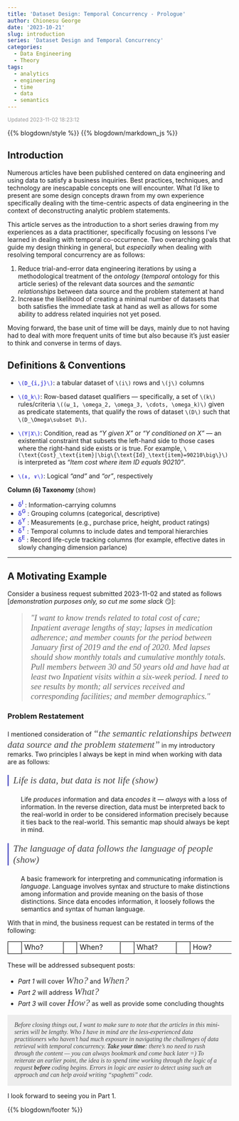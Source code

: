 ```yaml
---
title: 'Dataset Design: Temporal Concurrency - Prologue'
author: Chionesu George
date: '2023-10-21'
slug: introduction
series: 'Dataset Design and Temporal Concurrency'
categories:
  - Data Engineering
  - Theory
tags:
  - analytics
  - engineering
  - time
  - data
  - semantics
---
```


<span style="font-size:smaller; text-decoration:italic; color:#999999; ">Updated 2023-11-02 18:23:12</span>
<script src="https://ajax.googleapis.com/ajax/libs/jquery/3.7.1/jquery.min.js"></script>
<style>
#problemStatement { color: #666666; font-family:Georgia; font-size:14pt; }
.def_sym {font-weight:bold; color:#5555DD; } 
.speech {color: #444444; font-family:Georgia; font-style: italic;font-size:16pt;  }
[id^='Math'] {font-size: 14pt; }
body {background-image: url(multicolored_lights.jpg); background-size: 2048px 300px; background-repeat: no-repeat; }
</style>
<script>
$(document).ready(function(){
  $("ul[context='definition']").hide();
  $("p[context='problemStatement']").hide();
  $("[role='toggle']").click(
    function(){
      lgrp = $(this).attr("toggleGroup");
      hint = $(this).find("hint").first();
      &#10;      if (hint.text() == "(show)"){ hint.text("&lt;hide&gt;"); }
      else { hint.text("(show)"); }
      &#10;      $("ul[toggleGroup='" + lgrp + "']").fadeToggle(10);
      $("p[toggleGroup='" + lgrp + "']").fadeToggle(10);
    }); 
  $("ul[context='definition']").first().click();
  $("p[context='problemStatement']").first().click();
})</script>

{{% blogdown/style %}}
{{% blogdown/markdown_js %}}

## Introduction

Numerous articles have been published centered on data engineering and using data to satisfy a business inquiries. Best practices, techniques, and technology are inescapable concepts one will encounter. What I’d like to present are some design concepts drawn from my own experience specifically dealing with the time-centric aspects of data engineering in the context of deconstructing analytic problem statements.

This article serves as the introduction to a short series drawing from my experiences as a data practitioner, specifically focusing on lessons I’ve learned in dealing with temporal co-occurrence. Two overarching goals that guide my design thinking in general, but *especially* when dealing with resolving temporal concurrency are as follows:

1.  Reduce trial-and-error data engineering iterations by using a methodological treatment of the *ontology* (*temporal* ontology for this article series) of the relevant data sources and the *semantic relationships* between data source and the problem statement at hand
2.  Increase the likelihood of creating a minimal number of datasets that both satisfies the immediate task at hand as well as allows for some ability to address related inquiries not yet posed.

Moving forward, the base unit of time will be days, mainly due to not having had to deal with more frequent units of time but also because it’s just easier to think and converse in terms of days.

## Definitions & Conventions

- <span class="def_sym">`\(D_{i,j}\)`</span>: a tabular dataset of `\(i\)` rows and `\(j\)` columns

- <span class="def_sym">`\(Ω_k\)`</span>: Row-based dataset qualifiers — specifically, a set of `\(k\)` rules/criteria `\((ω_1, \omega_2, \omega_3, \cdots, \omega_k)\)` given as predicate statements, that qualify the rows of dataset `\(D\)` such that `\(D_\Omega\subset D\)`.

- <span class="def_sym">`\(Y|X\)`</span>: Condition, read as *“Y given X”* or *“Y conditioned on X”* — an existential constraint that subsets the left-hand side to those cases where the right-hand side exists or is true. For example, `\(\text{Cost}_\text{item}|\big\{\text{Id}_\text{item}=90210\big\}\)` is interpreted as *“Item cost where item ID equals 90210”*.

- <span class="def_sym">`\(∧, ∨\)`</span>: Logical *“and”* and *“or”*, respectively

<p>
<b>Column (&delta;) Taxonomy </b>
<span role="toggle" context="definition" toggleGroup="0" class="">
&#10;<hint toggleGroup="0">(show)</hint>
</span>
</p>
<p>
<ul toggleGroup="0" context="definition">
<li>
<span class="def_sym">&delta;<sup>I</sup></span>
: Information-carrying columns
</li>
<li>
<span class="def_sym">&delta;<sup>G</sup></span>
: Grouping columns (categorical, descriptive)
</li>
<li>
<span class="def_sym">&delta;<sup>Y</sup></span>
: Measurements (e.g., purchase price, height, product ratings)
</li>
<li>
<span class="def_sym">&delta;<sup>T</sup></span>
: Temporal columns to include dates and temporal hierarchies
</li>
<li>
<span class="def_sym">&delta;<sup>E</sup></span>
: Record life-cycle tracking columns (for example, effective dates in slowly changing dimension parlance)
</li>
</ul>
</p>
<hr style="width:100%; "/>

## A Motivating Example

Consider a business request submitted 2023-11-02 and stated as follows \[*demonstration purposes only, so cut me some slack* 😏\]:

<blockquote id="problemStatement" class="speech">"I want to know trends related to total cost of care; Inpatient average lengths of stay; lapses in medication adherence; and member counts for the period between January first of 2019 and the end of 2020. Med lapses should show monthly totals and cumulative monthly totals. Pull members between 30 and 50 years old and have had at least two Inpatient visits within a six-week period. I need to see results by month; all services received and corresponding facilities; and member demographics."</blockquote>

### Problem Restatement

I mentioned consideration of <span class="speech">“the *semantic relationships* between data source and the problem statement”</span> in my introductory remarks. Two principles I always be kept in mind when working with data are as follows:

<blockquote class="speech" style="border-left: solid 3px #6666CC; padding-left: 10px; margin-left: 0px; ">
<span role="toggle" context="problemStatement" toggleGroup="1" class="">
Life is data, but data is not life  
<hint toggleGroup="1">(show)</hint>
</span>
</blockquote>
<p style="margin-left:30px; " context="problemStatement" toggleGroup="1">Life <i>produces</i> information and data <i>encodes</i> it &mdash; <i>always</i> with a loss of information. In the reverse direction, data must be interpreted back to the real-world in order to be considered information precisely because it ties back to the real-world. This semantic map should always be kept in mind.</p>
<blockquote class="speech" style="border-left: solid 3px #6666CC; padding-left: 10px; margin-left: 0px; ">
<span role="toggle" context="problemStatement" toggleGroup="2" class="">
The language of data follows the language of people  
<hint toggleGroup="2">(show)</hint>
</span>
</blockquote>
<p style="margin-left:30px; " context="problemStatement" toggleGroup="2">A basic framework for interpreting and communicating information is <i>language</i>. Language involves syntax and structure to make distinctions among information and provide meaning on the basis of those distinctions.  Since data encodes information, it loosely follows the semantics and syntax of human language.</p>

With that in mind, the business request can be restated in terms of the following:

<table>
<tr>
<td style="background-color:#FFFFFF; width:20px; height:20px; border:outset #999999 2px; "></td>
<td style="width:100px; padding-left:5px; align:right">Who?</td>
<td style="background-color:#FFFFFF; width:20px; height:20px; border:outset #999999 2px; "></td>
<td style="width:100px; padding-left:5px; align:right">When?</td>
<td style="background-color:#FFFFFF; width:20px; height:20px; border:outset #999999 2px; "></td>
<td style="width:100px; padding-left:5px; align:right">What?</td>
<td style="background-color:#FFFFFF; width:20px; height:20px; border:outset #999999 2px; "></td>
<td style="width:100px; padding-left:5px; align:right">How?</td>
</tr>
</table>

These will be addressed subsequent posts:

- *Part 1* will cover <span class="speech">Who?</span> and <span class="speech">When?</span>
- *Part 2* will address <span class="speech">What?</span>
- *Part 3* will cover <span class="speech">How?</span> as well as provide some concluding thoughts

<span class="speech" style="display:block; padding: 1.1em; font-size:1em; background-color:#CCCCCC55;">Before closing things out, I want to make sure to note that the articles in this mini-series *will* be lengthy. Who I have in mind are the less-experienced data practitioners who haven’t had much exposure in navigating the challenges of data retrieval with temporal concurrency. ***Take your time***: there’s no need to rush through the content — you can always bookmark and come back later =) To reiterate an earlier point, the idea is to spend time working through the logic of a request **before** coding begins. Errors in logic are easier to detect using such an approach and can help avoid writing *“spaghetti”* code.</span>

I look forward to seeing you in Part 1.

{{% blogdown/footer %}}
